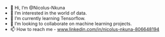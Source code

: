 - 👋 Hi, I’m @Nicolus-Nkuna
- 👀 I’m interested in the world of data.
- 🌱 I’m currently learning Tensorflow.
- 💞️ I’m looking to collaborate on machine learning projects.
- 📫 How to reach me  - www.linkedin.com/in/nicolus-nkuna-806648194

<!---
--->
